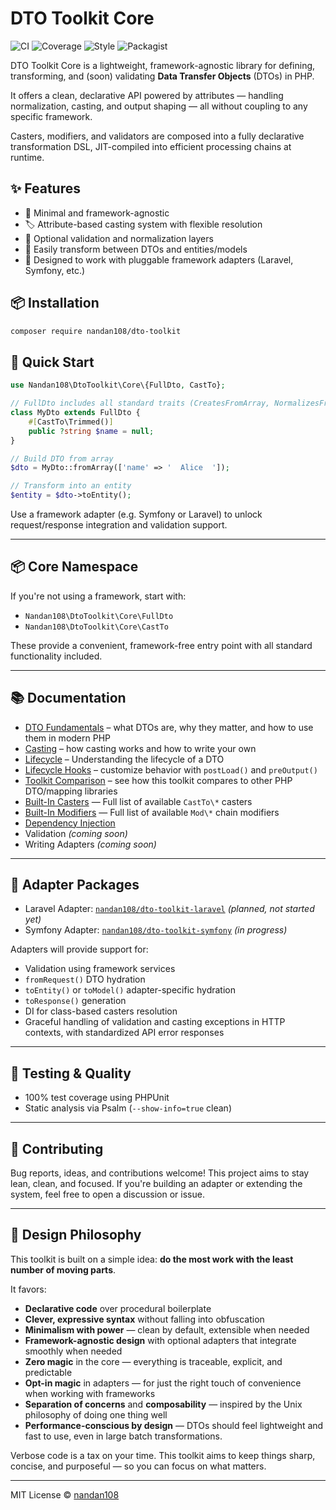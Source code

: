 # DTO Toolkit Core

![CI](https://github.com/nandan108/dto-toolkit/actions/workflows/ci.yml/badge.svg)
![Coverage](https://codecov.io/gh/nandan108/dto-toolkit/branch/main/graph/badge.svg)
![Style](https://img.shields.io/badge/style-php--cs--fixer-brightgreen)
![Packagist](https://img.shields.io/packagist/v/nandan108/dto-toolkit)

DTO Toolkit Core is a lightweight, framework-agnostic library for defining, transforming, and (soon) validating **Data Transfer Objects** (DTOs) in PHP.

It offers a clean, declarative API powered by attributes — handling normalization, casting, and output shaping — all without coupling to any specific framework.

Casters, modifiers, and validators are composed into a fully declarative transformation DSL, JIT-compiled into efficient processing chains at runtime.


## ✨ Features

- 🧱 Minimal and framework-agnostic
- 🏷️ Attribute-based casting system with flexible resolution
- 🎯 Optional validation and normalization layers
- 🔄 Easily transform between DTOs and entities/models
- 🧩 Designed to work with pluggable framework adapters (Laravel, Symfony, etc.)

## 📦 Installation

```bash
composer require nandan108/dto-toolkit
```

## 🚀 Quick Start

```php
use Nandan108\DtoToolkit\Core\{FullDto, CastTo};

// FullDto includes all standard traits (CreatesFromArray, NormalizesFromAttributes, ExportsToEntity)
class MyDto extends FullDto {
    #[CastTo\Trimmed()]
    public ?string $name = null;
}

// Build DTO from array
$dto = MyDto::fromArray(['name' => '  Alice  ']);

// Transform into an entity
$entity = $dto->toEntity();
```

Use a framework adapter (e.g. Symfony or Laravel) to unlock request/response integration and validation support.

---

## 📦 Core Namespace

If you're not using a framework, start with:

- `Nandan108\DtoToolkit\Core\FullDto`
- `Nandan108\DtoToolkit\Core\CastTo`

These provide a convenient, framework-free entry point with all standard functionality included.

---

## 📚 Documentation

- [DTO Fundamentals](docs/DtoFundamentals.md) – what DTOs are, why they matter, and how to use them in modern PHP
- [Casting](docs/Casting.md) – how casting works and how to write your own
- [Lifecycle](docs/DtoLifecycle.md) – Understanding the lifecycle of a DTO
- [Lifecycle Hooks](docs/Hooks.md) – customize behavior with `postLoad()` and `preOutput()`
- [Toolkit Comparison](docs/Comparison.md) – see how this toolkit compares to other PHP DTO/mapping libraries
- [Built-In Casters](docs/BuiltInCasters.md) — Full list of available `CastTo\*` casters
- [Built-In Modifiers](docs/BuiltInModifiers.md) — Full list of available `Mod\*` chain modifiers
- [Dependency Injection](docs/DI.md)
- Validation *(coming soon)*
- Writing Adapters *(coming soon)*

---

## 🧩 Adapter Packages

- Laravel Adapter: [`nandan108/dto-toolkit-laravel`](https://github.com/nandan108/dto-toolkit-laravel) *(planned, not started yet)*
- Symfony Adapter: [`nandan108/dto-toolkit-symfony`](https://github.com/nandan108/dto-toolkit-symfony) *(in progress)*

Adapters will provide support for:
- Validation using framework services
- `fromRequest()` DTO hydration
- `toEntity()` or `toModel()` adapter-specific hydration
- `toResponse()` generation
- DI for class-based casters resolution
- Graceful handling of validation and casting exceptions in HTTP contexts, with standardized API error responses

---

## 🧪 Testing & Quality

- 100% test coverage using PHPUnit
- Static analysis via Psalm (`--show-info=true` clean)

---

## 🤝 Contributing

Bug reports, ideas, and contributions welcome! This project aims to stay lean, clean, and focused. If you're building an adapter or extending the system, feel free to open a discussion or issue.

---

## 🧭 Design Philosophy

This toolkit is built on a simple idea: **do the most work with the least number of moving parts**.

It favors:
- **Declarative code** over procedural boilerplate
- **Clever, expressive syntax** without falling into obfuscation
- **Minimalism with power** — clean by default, extensible when needed
- **Framework-agnostic design** with optional adapters that integrate smoothly when needed
- **Zero magic** in the core — everything is traceable, explicit, and predictable
- **Opt-in magic** in adapters — for just the right touch of convenience when working with frameworks
- **Separation of concerns** and **composability** — inspired by the Unix philosophy of doing one thing well
- **Performance-conscious by design** — DTOs should feel lightweight and fast to use, even in large batch transformations.

Verbose code is a tax on your time. This toolkit aims to keep things sharp, concise, and purposeful — so you can focus on what matters.

---

MIT License © [nandan108](https://github.com/nandan108)
